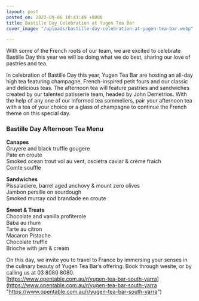 ```yaml
---
layout: post
posted_on: 2022-09-06 10:41:49 +0000
title: Bastille Day Celebration at Yugen Tea Bar
cover_image: "/uploads/bastille-day-celebration-at-yugen-tea-bar.webp"

---
```

With some of the French roots of our team, we are excited to celebrate Bastille Day this year we will be doing what we do best, sharing our love of pastries and tea.

In celebration of Bastille Day this year, Yugen Tea Bar are hosting an all-day high tea featuring champagne, French-inspired petit fours and our classic and delicious teas. The afternoon tea will feature pastries and sandwiches created by our talented patisserie team, headed by John Demetrios. With the help of any one of our informed tea sommeliers, pair your afternoon tea with a tea of your choice or a glass of champagne to continue the French theme on this special day.

### **Bastille Day Afternoon Tea Menu**

**Canapes**  
Gruyere and black truffle gougere  
Pate en croute  
Smoked ocean trout vol au vent, oscietra caviar & crème fraich  
Comte souffle

**Sandwiches**  
Pissaladiere, barrel aged anchovy & mount zero olives  
Jambon persille on sourdough  
Smoked murray cod brandade en croute  
  
**Sweet & Treats**  
Chocolate and vanilla profiterole  
Baba au rhum  
Tarte au citron  
Macaron Pistache  
Chocolate truffle  
Brioche with jam & cream

On this day, we invite you to travel to France by immersing your senses in the culinary beauty of Yugen Tea Bar’s offering. Book through wesite, or by calling us at 03 8080 8080.  
[https://www.opentable.com.au/r/yugen-tea-bar-south-yarra](https://www.opentable.com.au/r/yugen-tea-bar-south-yarra "https://www.opentable.com.au/r/yugen-tea-bar-south-yarra")